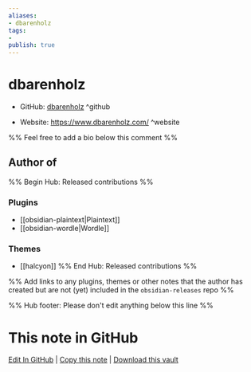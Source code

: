 ```yaml
---
aliases:
- dbarenholz
tags:
- 
publish: true
---
```


# dbarenholz

- GitHub: [dbarenholz](https://github.com/dbarenholz/) ^github
<!-- - Discord: `@` ^discord-->
- Website: <https://www.dbarenholz.com/> ^website
<!-- - [[Publish sites|Publish site]]: <https://> ^publish-->

%% Feel free to add a bio below this comment %%


## Author of

%% Begin Hub: Released contributions %%
### Plugins
- [[obsidian-plaintext|Plaintext]]
- [[obsidian-wordle|Wordle]]

### Themes
- [[halcyon]]
%% End Hub: Released contributions %%

%% Add links to any plugins, themes or other notes that the author has created but are not (yet) included in the `obsidian-releases` repo %%

<!--
### Unlisted plugins
-->

<!--
### Others
-->

<!--
## Sponsor this author
-->

<!-- - [[GitHub sponsors]]: [Sponsor @dbarenholz on GitHub Sponsors](https://github.com/sponsors/dbarenholz) ^github-sponsor-->
<!-- - [[Buy me a coffee]]: <https://> ^buy-me-a-coffee-->
<!-- - [[PayPal]]: <https://> ^paypal-->
<!-- - [[Patreon]]: <https://> ^patreon-->

<!--
## Follow this author
-->

<!-- - [[YouTube Channels|On YouTube]]: <https://> ^youtube-->
<!-- - Twitter: <https://> ^twitter-->
<!-- - ... -->

%% Hub footer: Please don't edit anything below this line %%

# This note in GitHub

<span class="git-footer">[Edit In GitHub](https://github.dev/obsidian-community/obsidian-hub/blob/main/01%20-%20Community/People/dbarenholz.md "git-hub-edit-note") | [Copy this note](https://raw.githubusercontent.com/obsidian-community/obsidian-hub/main/01%20-%20Community/People/dbarenholz.md "git-hub-copy-note") | [Download this vault](https://github.com/obsidian-community/obsidian-hub/archive/refs/heads/main.zip "git-hub-download-vault") </span>
